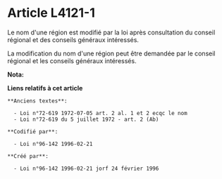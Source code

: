 # Article L4121-1

Le nom d'une région est modifié par la loi après consultation du conseil régional et des conseils généraux intéressés.

La modification du nom d'une région peut être demandée par le conseil régional et les conseils généraux intéressés.

**Nota:**



**Liens relatifs à cet article**

	**Anciens textes**:

	  - Loi n°72-619 1972-07-05 art. 2 al. 1 et 2 ecqc le nom
	  - Loi n°72-619 du 5 juillet 1972 - art. 2 (Ab)

	**Codifié par**:

	  - Loi n°96-142 1996-02-21

	**Créé par**:

	  - Loi n°96-142 1996-02-21 jorf 24 février 1996
